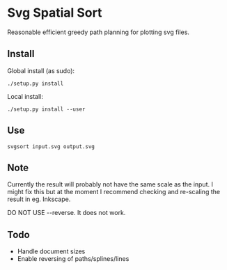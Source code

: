 # Svg Spatial Sort


Reasonable efficient greedy path planning for plotting svg files.


## Install

Global install (as sudo):


    ./setup.py install


Local install:

    ./setup.py install --user


## Use

    svgsort input.svg output.svg


## Note

Currently the result will probably not have the same scale as the input. I
might fix this but at the moment I recommend checking and re-scaling the result
in eg. Inkscape.

DO NOT USE --reverse. It does not work.


## Todo

 - Handle document sizes
 - Enable reversing of paths/splines/lines

